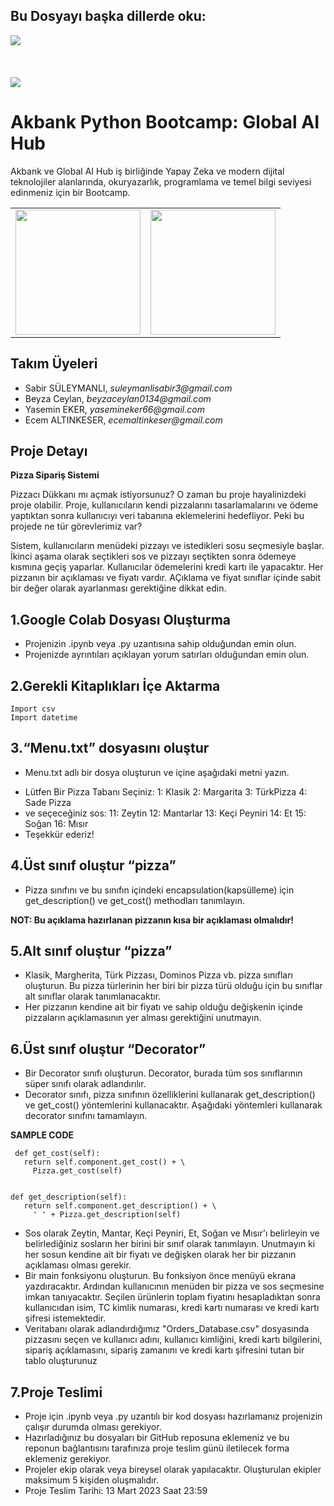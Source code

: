 ## Bu Dosyayı başka dillerde oku:
<a href="README.en.md"><img src="https://img.shields.io/badge/-ENGLISH-red?style=for-the-badge"></a>
<br><br><br><br>
<a href="README.md"><img src="https://img.shields.io/badge/-T%C3%9CRK%C3%87E-red?style=for-the-badge"></a>

# Akbank Python Bootcamp: Global AI Hub
Akbank ve Global AI Hub iş birliğinde Yapay Zeka ve modern dijital teknolojiler alanlarında, okuryazarlık, programlama ve temel bilgi seviyesi edinmeniz için bir  Bootcamp.

<table><tr>
<td> <img src="https://globalaihub.com/wp-content/uploads/2021/07/globalaihub-logo-1-1024x424.png" width="200""/> </td>
<td> <img src="https://w7.pngwing.com/pngs/973/59/png-transparent-akbank-hd-logo.png" width="200""/> </td>
</tr></table>


## Takım Üyeleri
- Sabir SÜLEYMANLI,   _suleymanlisabir3@gmail.com_
- Beyza Ceylan,       _beyzaceylan0134@gmail.com_
- Yasemin EKER, _yasemineker66@gmail.com_
- Ecem ALTINKESER, _ecemaltinkeser@gmail.com_

## Proje Detayı

**Pizza Sipariş Sistemi**


Pizzacı Dükkanı mı açmak istiyorsunuz? O zaman bu proje hayalinizdeki proje olabilir. Proje, kullanıcıların kendi pizzalarını tasarlamalarını ve ödeme yaptıktan sonra kullanıcıyı veri tabanına eklemelerini hedefliyor. Peki bu projede ne tür görevlerimiz var?

Sistem, kullanıcıların menüdeki pizzayı ve istedikleri sosu seçmesiyle başlar. İkinci aşama olarak seçtikleri sos ve pizzayı seçtikten sonra ödemeye kısmına geçiş yaparlar. Kullanıcılar ödemelerini kredi kartı ile yapacaktır. Her pizzanın bir açıklaması ve fiyatı vardır. AÇıklama ve fiyat sınıflar içinde sabit bir değer olarak ayarlanması gerektiğine dikkat edin.


## 1.Google Colab Dosyası Oluşturma

- Projenizin .ipynb veya .py uzantısına sahip olduğundan emin olun.
- Projenizde ayrıntıları açıklayan yorum satırları olduğundan emin olun.


## 2.Gerekli Kitaplıkları İçe Aktarma
```
Import csv
Import datetime 
```

## 3.“Menu.txt” dosyasını oluştur
- Menu.txt adlı bir dosya oluşturun ve içine aşağıdaki metni yazın.

* Lütfen Bir Pizza Tabanı Seçiniz:
1: Klasik
2: Margarita
3: TürkPizza
4: Sade Pizza
* ve seçeceğiniz sos:
11: Zeytin
12: Mantarlar
13: Keçi Peyniri
14: Et
15: Soğan
16: Mısır
* Teşekkür ederiz!


## 4.Üst sınıf oluştur “pizza”
- Pizza sınıfını ve bu sınıfın içindeki encapsulation(kapsülleme) için get_description() ve get_cost() methodları tanımlayın.

**NOT: Bu açıklama hazırlanan pizzanın kısa bir açıklaması olmalıdır!**


## 5.Alt sınıf oluştur “pizza”
- Klasik, Margherita, Türk Pizzası, Dominos Pizza vb. pizza sınıfları oluşturun. Bu pizza türlerinin her biri bir pizza türü olduğu için bu sınıflar alt sınıflar olarak tanımlanacaktır.
- Her pizzanın kendine ait bir fiyatı ve sahip olduğu değişkenin içinde pizzaların açıklamasının yer alması gerektiğini unutmayın.


## 6.Üst sınıf oluştur “Decorator”
- Bir Decorator sınıfı oluşturun. Decorator, burada tüm sos sınıflarının süper sınıfı olarak adlandırılır.
- Decorator sınıfı, pizza sınıfının özelliklerini kullanarak get_description() ve get_cost() yöntemlerini kullanacaktır. Aşağıdaki yöntemleri kullanarak decorator sınıfını tamamlayın.

**SAMPLE CODE** 

     def get_cost(self):
       return self.component.get_cost() + \
         Pizza.get_cost(self) 


    def get_description(self):
       return self.component.get_description() + \
         ' ' + Pizza.get_description(self) 

- Sos olarak Zeytin, Mantar, Keçi Peyniri, Et, Soğan ve Mısır'ı belirleyin ve belirlediğiniz sosların her birini bir sınıf olarak tanımlayın.
Unutmayın ki her sosun kendine ait bir fiyatı ve değişken olarak her bir pizzanın açıklaması olması gerekir.
- Bir main fonksiyonu oluşturun. Bu fonksiyon önce menüyü ekrana yazdıracaktır. Ardından kullanıcının menüden bir pizza ve sos seçmesine imkan tanıyacaktır. Seçilen ürünlerin toplam fiyatını hesapladıktan sonra kullanıcıdan isim, TC kimlik numarası, kredi kartı numarası ve kredi kartı şifresi istemektedir. 
- Veritabanı olarak adlandırdığımız "Orders_Database.csv" dosyasında pizzasını seçen ve kullanıcı adını, kullanıcı kimliğini, kredi kartı bilgilerini, sipariş açıklamasını, sipariş zamanını ve kredi kartı şifresini tutan bir tablo oluşturunuz


## 7.Proje Teslimi

- Proje için .ipynb veya .py uzantılı bir kod dosyası hazırlamanız projenizin çalışır durumda olması gerekiyor.
- Hazırladığınız bu dosyaları bir GitHub reposuna eklemeniz ve bu reponun bağlantısını tarafınıza proje teslim günü iletilecek forma eklemeniz gerekiyor.
- Projeler ekip olarak veya bireysel olarak yapılacaktır. Oluşturulan ekipler maksimum 5 kişiden oluşmalıdır.
- Proje Teslim Tarihi: 13 Mart 2023 Saat 23:59
